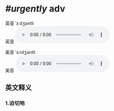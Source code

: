 # ***\#urgently*** adv
英音 ˈɜːdʒəntli  
英音
<audio src="./media/urgently1_AAC.aac" controls="controls"></audio>

美音 ˈɜːrdʒəntli  
美音
<audio src="./media/urgently2_AAC.aac" controls="controls"></audio>



  

英文释义
---
### 1.**迫切地**  


